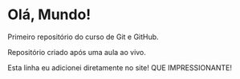 # Olá, Mundo!
 Primeiro repositório do curso de Git e GitHub.

Repositório criado após uma aula ao vivo.

Esta linha eu adicionei diretamente no site! QUE IMPRESSIONANTE!
